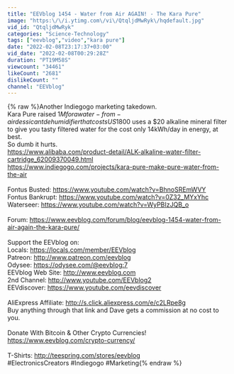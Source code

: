 ```yaml
---
title: "EEVblog 1454 - Water from Air AGAIN! - The Kara Pure"
image: "https:\/\/i.ytimg.com\/vi\/QtqljdMwRyk\/hqdefault.jpg"
vid_id: "QtqljdMwRyk"
categories: "Science-Technology"
tags: ["eevblog","video","kara pure"]
date: "2022-02-08T23:17:37+03:00"
vid_date: "2022-02-08T00:29:28Z"
duration: "PT19M58S"
viewcount: "34461"
likeCount: "2681"
dislikeCount: ""
channel: "EEVblog"
---
```

{% raw %}Another Indiegogo marketing takedown. <br />Kara Pure raised $1M for a water-from-air dessicant dehumidifier that costs US$1800 uses a $20 alkaline mineral filter to give you tasty filtered water for the cost only 14kWh/day in energy, at best.<br />So dumb it hurts.<br /><a rel="nofollow" target="blank" href="https://www.alibaba.com/product-detail/ALK-alkaline-water-filter-cartridge_62009370049.html">https://www.alibaba.com/product-detail/ALK-alkaline-water-filter-cartridge_62009370049.html</a><br /><a rel="nofollow" target="blank" href="https://www.indiegogo.com/projects/kara-pure-make-pure-water-from-the-air">https://www.indiegogo.com/projects/kara-pure-make-pure-water-from-the-air</a><br /><br />Fontus Busted: <a rel="nofollow" target="blank" href="https://www.youtube.com/watch?v=BhnoSREmWVY">https://www.youtube.com/watch?v=BhnoSREmWVY</a><br />Fontus Bankrupt: <a rel="nofollow" target="blank" href="https://www.youtube.com/watch?v=0Z32_MYxYhc">https://www.youtube.com/watch?v=0Z32_MYxYhc</a><br />Waterseer: <a rel="nofollow" target="blank" href="https://www.youtube.com/watch?v=WyPBIzJQB_o">https://www.youtube.com/watch?v=WyPBIzJQB_o</a><br /><br />Forum: <a rel="nofollow" target="blank" href="https://www.eevblog.com/forum/blog/eevblog-1454-water-from-air-again-the-kara-pure/">https://www.eevblog.com/forum/blog/eevblog-1454-water-from-air-again-the-kara-pure/</a><br /><br />Support the EEVblog on:<br />Locals: <a rel="nofollow" target="blank" href="https://locals.com/member/EEVblog">https://locals.com/member/EEVblog</a><br />Patreon: <a rel="nofollow" target="blank" href="http://www.patreon.com/eevblog">http://www.patreon.com/eevblog</a><br />Odysee: <a rel="nofollow" target="blank" href="https://odysee.com/@eevblog:7">https://odysee.com/@eevblog:7</a><br />EEVblog Web Site: <a rel="nofollow" target="blank" href="http://www.eevblog.com">http://www.eevblog.com</a><br />2nd Channel: <a rel="nofollow" target="blank" href="http://www.youtube.com/EEVblog2">http://www.youtube.com/EEVblog2</a><br />EEVdiscover: <a rel="nofollow" target="blank" href="https://www.youtube.com/eevdiscover">https://www.youtube.com/eevdiscover</a><br /><br />AliExpress Affiliate: <a rel="nofollow" target="blank" href="http://s.click.aliexpress.com/e/c2LRpe8g">http://s.click.aliexpress.com/e/c2LRpe8g</a><br />Buy anything through that link and Dave gets a commission at no cost to you.<br /><br />Donate With Bitcoin &amp; Other Crypto Currencies!<br /><a rel="nofollow" target="blank" href="https://www.eevblog.com/crypto-currency/">https://www.eevblog.com/crypto-currency/</a><br /><br />T-Shirts: <a rel="nofollow" target="blank" href="http://teespring.com/stores/eevblog">http://teespring.com/stores/eevblog</a><br />#ElectronicsCreators #Indiegogo #Marketing{% endraw %}
